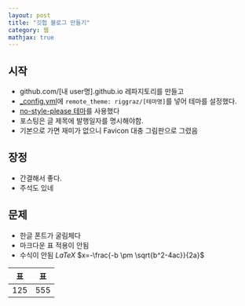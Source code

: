 ```yaml
---
layout: post
title: "깃헙 블로그 만들기"
category: 웹
mathjax: true
---
```


## 시작

- github.com/\[내 user명\].github.io 레파지토리를 만들고
- [_config.yml](../comfig.yml)에 `remote_theme: riggraz/[테마명]`를 넣어 테마를 설정했다. 
- [no-style-please 테마](https://github.com/riggraz/no-style-please)를 사용했다
- 포스팅은 글 제목에 발행일자를 명시해야함.
- 기본으로 가면 재미가 없으니 Favicon 대충 그림판으로 그렸음

## 장정

- 간결해서 좋다.
- 주석도 있네

## 문제


- 한글 폰트가 굴림체다
- 마크다운 표 적용이 안됨
- 수식이 안됨 $LaTeX$ $x=-\frac{-b \pm \sqrt{b^2-4ac}}{2a}$

|표|표|
|---|---|
|125|555|
